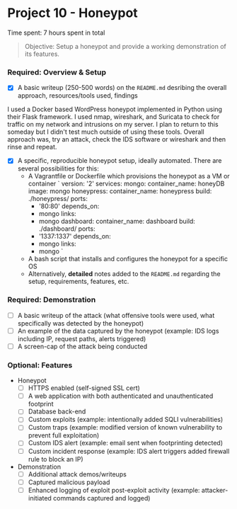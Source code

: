 # Project 10 - Honeypot

Time spent: 7 hours spent in total

> Objective: Setup a honeypot and provide a working demonstration of its features.

### Required: Overview & Setup

- [x] A basic writeup (250-500 words) on the `README.md` desribing the overall approach, resources/tools used, findings

I used a Docker based WordPress honeypot implemented in Python using their Flask framework. I used nmap, wireshark, and Suricata to check for traffic on my network and intrusions on my server. I plan to return to this someday but I didn't test much outside of using these tools. Overall approach was, try an attack, check the IDS software or wireshark and then rinse and repeat.

- [x] A specific, reproducible honeypot setup, ideally automated. There are several possibilities for this:
	- A Vagrantfile or Dockerfile which provisions the honeypot as a VM or container
`
version: '2'
services:
  mongo:
    container_name: honeyDB
    image: mongo
  honeypress:
    container_name: honeypress
    build: ./honeypress/
    ports:
      - '80:80'
    depends_on:
      - mongo
    links:
      - mongo
  dashboard:
    container_name: dashboard
    build: ./dashboard/
    ports:
      - '1337:1337'
    depends_on:
      - mongo
    links:
      - mongo
`
	- A bash script that installs and configures the honeypot for a specific OS
	- Alternatively, **detailed** notes added to the `README.md` regarding the setup, requirements, features, etc.

### Required: Demonstration

- [ ] A basic writeup of the attack (what offensive tools were used, what specifically was detected by the honeypot)
- [ ] An example of the data captured by the honeypot (example: IDS logs including IP, request paths, alerts triggered)
- [ ] A screen-cap of the attack being conducted

### Optional: Features
- Honeypot
	- [ ] HTTPS enabled (self-signed SSL cert)
	- [ ] A web application with both authenticated and unauthenticated footprint
	- [ ] Database back-end
	- [ ] Custom exploits (example: intentionally added SQLI vulnerabilities)
	- [ ] Custom traps (example: modified version of known vulnerability to prevent full exploitation)
	- [ ] Custom IDS alert (example: email sent when footprinting detected)
	- [ ] Custom incident response (example: IDS alert triggers added firewall rule to block an IP)
- Demonstration
	- [ ] Additional attack demos/writeups
	- [ ] Captured malicious payload
	- [ ] Enhanced logging of exploit post-exploit activity (example: attacker-initiated commands captured and logged)
